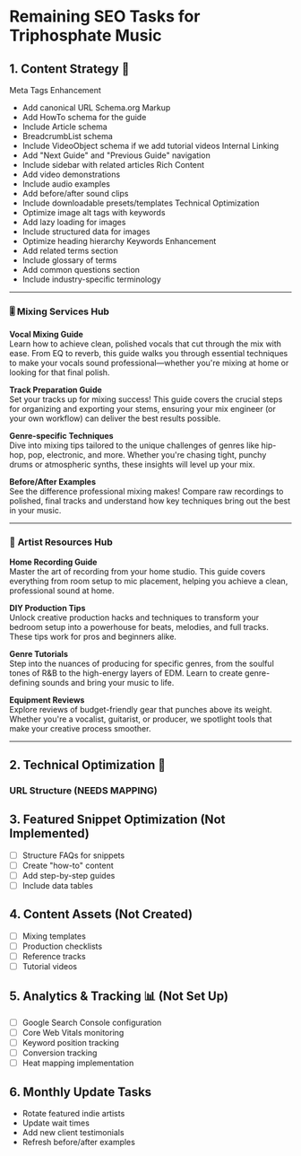 # Remaining SEO Tasks for Triphosphate Music

## 1. Content Strategy 🎯

Meta Tags Enhancement
   - Add canonical URL
Schema.org Markup
   - Add HowTo schema for the guide
   - Include Article schema
   - BreadcrumbList schema
   - Include VideoObject schema if we add tutorial videos
Internal Linking
   - Add "Next Guide" and "Previous Guide" navigation
   - Include sidebar with related articles
Rich Content
   - Add video demonstrations
   - Include audio examples
   - Add before/after sound clips
   - Include downloadable presets/templates
Technical Optimization
   - Optimize image alt tags with keywords
   - Add lazy loading for images
   - Include structured data for images
   - Optimize heading hierarchy
Keywords Enhancement
   - Add related terms section
   - Include glossary of terms
   - Add common questions section
   - Include industry-specific terminology
---

### 🎚️ **Mixing Services Hub**  
**Vocal Mixing Guide**  
Learn how to achieve clean, polished vocals that cut through the mix with ease. From EQ to reverb, this guide walks you through essential techniques to make your vocals sound professional—whether you're mixing at home or looking for that final polish.  

**Track Preparation Guide**  
Set your tracks up for mixing success! This guide covers the crucial steps for organizing and exporting your stems, ensuring your mix engineer (or your own workflow) can deliver the best results possible.  

**Genre-specific Techniques**  
Dive into mixing tips tailored to the unique challenges of genres like hip-hop, pop, electronic, and more. Whether you're chasing tight, punchy drums or atmospheric synths, these insights will level up your mix.  

**Before/After Examples**  
See the difference professional mixing makes! Compare raw recordings to polished, final tracks and understand how key techniques bring out the best in your music.

---

### 🎹 **Artist Resources Hub**  
**Home Recording Guide**  
Master the art of recording from your home studio. This guide covers everything from room setup to mic placement, helping you achieve a clean, professional sound at home.  

**DIY Production Tips**  
Unlock creative production hacks and techniques to transform your bedroom setup into a powerhouse for beats, melodies, and full tracks. These tips work for pros and beginners alike.  

**Genre Tutorials**  
Step into the nuances of producing for specific genres, from the soulful tones of R&B to the high-energy layers of EDM. Learn to create genre-defining sounds and bring your music to life.  

**Equipment Reviews**  
Explore reviews of budget-friendly gear that punches above its weight. Whether you're a vocalist, guitarist, or producer, we spotlight tools that make your creative process smoother.  

---

## 2. Technical Optimization 🔧

### URL Structure (NEEDS MAPPING)


## 3. Featured Snippet Optimization (Not Implemented)
- [ ] Structure FAQs for snippets
- [ ] Create "how-to" content
- [ ] Add step-by-step guides
- [ ] Include data tables

## 4. Content Assets (Not Created)
- [ ] Mixing templates
- [ ] Production checklists
- [ ] Reference tracks
- [ ] Tutorial videos

## 5. Analytics & Tracking 📊 (Not Set Up)
- [ ] Google Search Console configuration
- [ ] Core Web Vitals monitoring
- [ ] Keyword position tracking
- [ ] Conversion tracking
- [ ] Heat mapping implementation

## 6. Monthly Update Tasks
- Rotate featured indie artists
- Update wait times
- Add new client testimonials
- Refresh before/after examples




